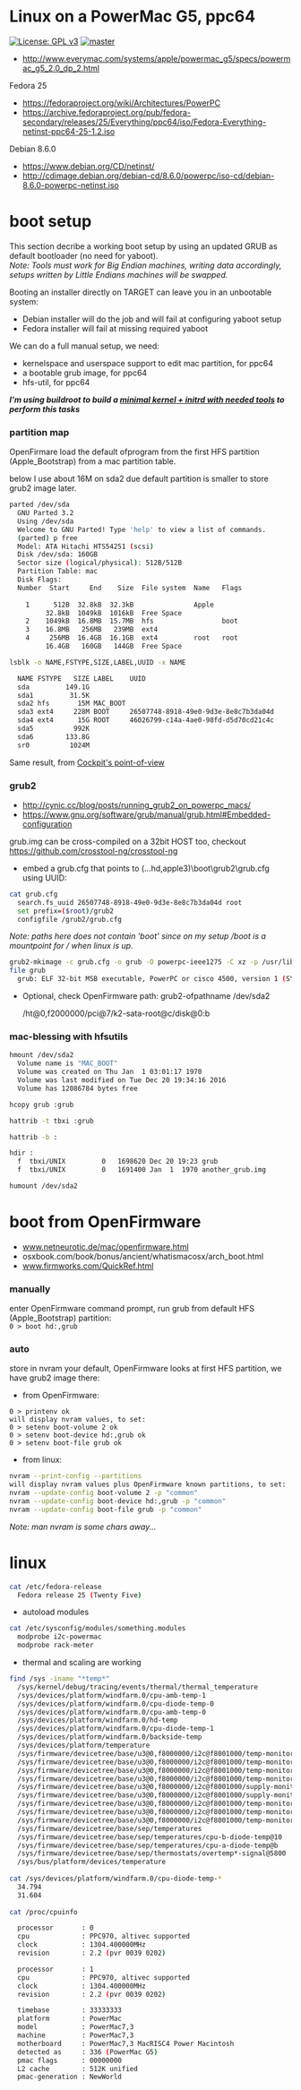 Linux on a PowerMac G5, ppc64
===
[![License: GPL v3](https://img.shields.io/badge/License-GPL%20v3-blue.svg)](http://www.gnu.org/licenses/gpl-3.0)
[![master](https://img.shields.io/badge/Contains-Binaries-bb11ff.svg)]()  
- http://www.everymac.com/systems/apple/powermac_g5/specs/powermac_g5_2.0_dp_2.html

Fedora 25
- https://fedoraproject.org/wiki/Architectures/PowerPC
- https://archive.fedoraproject.org/pub/fedora-secondary/releases/25/Everything/ppc64/iso/Fedora-Everything-netinst-ppc64-25-1.2.iso

Debian 8.6.0
- https://www.debian.org/CD/netinst/
- http://cdimage.debian.org/debian-cd/8.6.0/powerpc/iso-cd/debian-8.6.0-powerpc-netinst.iso

# boot setup
This section decribe a working boot setup by using an updated GRUB as default bootloader (no need for yaboot).  
*Note: Tools must work for Big Endian machines, writing data accordingly, setups written by Little Endians machines will be swapped.*  

Booting an installer directly on TARGET can leave you in an unbootable system:
- Debian installer will do the job and will fail at configuring yaboot setup
- Fedora installer will fail at missing required yaboot

We can do a full manual setup, we need:
- kernelspace and userspace support to edit mac partition, for ppc64
- a bootable grub image, for ppc64
- hfs-util, for ppc64

**_I'm using buildroot to build a [minimal kernel + initrd with needed tools](https://github.com/masterzorag/buildroot-about/tree/master/br_ppc64/images) to perform this tasks_**

### partition map
OpenFirmare load the default ofprogram from the first HFS partition (Apple_Bootstrap) from a mac partition table.

below I use about 16M on sda2 due default partition is smaller to store grub2 image later.
```sh
parted /dev/sda
  GNU Parted 3.2
  Using /dev/sda
  Welcome to GNU Parted! Type 'help' to view a list of commands.
  (parted) p free                                    
  Model: ATA Hitachi HTS54251 (scsi)
  Disk /dev/sda: 160GB
  Sector size (logical/physical): 512B/512B
  Partition Table: mac
  Disk Flags: 
  Number  Start     End    Size  File system  Name   Flags
  
    1      512B  32.8kB  32.3kB               Apple
         32.8kB  1049kB  1016kB  Free Space
    2    1049kB  16.8MB  15.7MB  hfs                 boot
    3    16.8MB   256MB   239MB  ext4
    4     256MB  16.4GB  16.1GB  ext4         root   root
         16.4GB   160GB   144GB  Free Space
```

```sh
lsblk -o NAME,FSTYPE,SIZE,LABEL,UUID -x NAME

  NAME FSTYPE   SIZE LABEL    UUID
  sda         149.1G          
  sda1         31.5K          
  sda2 hfs       15M MAC_BOOT 
  sda3 ext4     228M BOOT     26507748-8918-49e0-9d3e-8e8c7b3da04d
  sda4 ext4      15G ROOT     46026799-c14a-4ae0-98fd-d5d70cd21c4c
  sda5          992K          
  sda6        133.8G          
  sr0          1024M        
```
Same result, from [Cockpit's point-of-view](https://cloud.githubusercontent.com/assets/8250079/23400282/c6106378-fda3-11e6-8c20-b649c5400043.png)


### grub2
- http://cynic.cc/blog/posts/running_grub2_on_powerpc_macs/
- https://www.gnu.org/software/grub/manual/grub.html#Embedded-configuration

grub.img can be cross-compiled on a 32bit HOST too, checkout https://github.com/crosstool-ng/crosstool-ng

* embed a grub.cfg that points to (...hd,apple3)\boot\grub2\grub.cfg using UUID:
```sh
cat grub.cfg
  search.fs_uuid 26507748-8918-49e0-9d3e-8e8c7b3da04d root
  set prefix=($root)/grub2
  configfile /grub2/grub.cfg
```
*Note: paths here does not contain 'boot' since on my setup /boot is a mountpoint for / when linux is up.*
```sh
grub2-mkimage -c grub.cfg -o grub -O powerpc-ieee1275 -C xz -p /usr/lib/grub/powerpc-ieee1275/*.mod
file grub
  grub: ELF 32-bit MSB executable, PowerPC or cisco 4500, version 1 (SYSV), statically linked, stripped
```
* Optional, check OpenFirmware path:
grub2-ofpathname /dev/sda2

    /ht@0,f2000000/pci@7/k2-sata-root@c/disk@0:b

### mac-blessing with hfsutils
```sh
hmount /dev/sda2
  Volume name is "MAC_BOOT"
  Volume was created on Thu Jan  1 03:01:17 1970
  Volume was last modified on Tue Dec 20 19:34:16 2016
  Volume has 12086784 bytes free

hcopy grub :grub

hattrib -t tbxi :grub

hattrib -b :

hdir :
  f  tbxi/UNIX         0   1698620 Dec 20 19:23 grub
  f  tbxi/UNIX         0   1691400 Jan  1  1970 another_grub.img

humount /dev/sda2
```

# boot from OpenFirmware
- www.netneurotic.de/mac/openfirmware.html
- osxbook.com/book/bonus/ancient/whatismacosx/arch_boot.html
- www.firmworks.com/QuickRef.html

### manually
enter OpenFirmware command prompt, run grub from default HFS (Apple_Bootstrap) partition:  
`0 > boot hd:,grub`  

### auto
store in nvram your default, OpenFirmware looks at first HFS partition, we have grub2 image there:

* from OpenFirmware:
```
0 > printenv ok
will display nvram values, to set:
0 > setenv boot-volume 2 ok
0 > setenv boot-device hd:,grub ok
0 > setenv boot-file grub ok
```
* from linux:
```sh
nvram --print-config --partitions
will display nvram values plus OpenFirmware known partitions, to set:
nvram --update-config boot-volume 2 -p "common"
nvram --update-config boot-device hd:,grub -p "common"
nvram --update-config boot-file grub -p "common"
```
*Note: man nvram is some chars away...*

# linux
```sh
cat /etc/fedora-release
  Fedora release 25 (Twenty Five)
```
* autoload modules
```sh
cat /etc/sysconfig/modules/something.modules
  modprobe i2c-powermac
  modprobe rack-meter
```
* thermal and scaling are working
```sh
find /sys -iname "*temp*"
  /sys/kernel/debug/tracing/events/thermal/thermal_temperature
  /sys/devices/platform/windfarm.0/cpu-amb-temp-1
  /sys/devices/platform/windfarm.0/cpu-diode-temp-0
  /sys/devices/platform/windfarm.0/cpu-amb-temp-0
  /sys/devices/platform/windfarm.0/hd-temp
  /sys/devices/platform/windfarm.0/cpu-diode-temp-1
  /sys/devices/platform/windfarm.0/backside-temp
  /sys/devices/platform/temperature
  /sys/firmware/devicetree/base/u3@0,f8000000/i2c@f8001000/temp-monitor@96
  /sys/firmware/devicetree/base/u3@0,f8000000/i2c@f8001000/temp-monitor@96/temperature@0
  /sys/firmware/devicetree/base/u3@0,f8000000/i2c@f8001000/temp-monitor@94
  /sys/firmware/devicetree/base/u3@0,f8000000/i2c@f8001000/temp-monitor@94/temperature@0
  /sys/firmware/devicetree/base/u3@0,f8000000/i2c@f8001000/supply-monitor@5a/temperature@0
  /sys/firmware/devicetree/base/u3@0,f8000000/i2c@f8001000/supply-monitor@58/temperature@0
  /sys/firmware/devicetree/base/u3@0,f8000000/i2c@f8001000/temp-monitor@98
  /sys/firmware/devicetree/base/u3@0,f8000000/i2c@f8001000/temp-monitor@98/external-temperature@1
  /sys/firmware/devicetree/base/u3@0,f8000000/i2c@f8001000/temp-monitor@98/internal-temperature@0
  /sys/firmware/devicetree/base/sep/temperatures
  /sys/firmware/devicetree/base/sep/temperatures/cpu-b-diode-temp@10
  /sys/firmware/devicetree/base/sep/temperatures/cpu-a-diode-temp@b
  /sys/firmware/devicetree/base/sep/thermostats/overtemp*-signal@5800
  /sys/bus/platform/devices/temperature
    
cat /sys/devices/platform/windfarm.0/cpu-diode-temp-*
  34.794
  31.604
    
cat /proc/cpuinfo

  processor       : 0
  cpu             : PPC970, altivec supported
  clock           : 1304.400000MHz
  revision        : 2.2 (pvr 0039 0202)

  processor       : 1
  cpu             : PPC970, altivec supported
  clock           : 1304.400000MHz
  revision        : 2.2 (pvr 0039 0202)

  timebase        : 33333333
  platform        : PowerMac
  model           : PowerMac7,3
  machine         : PowerMac7,3
  motherboard     : PowerMac7,3 MacRISC4 Power Macintosh 
  detected as     : 336 (PowerMac G5)
  pmac flags      : 00000000
  L2 cache        : 512K unified
  pmac-generation : NewWorld
```

